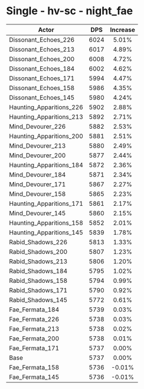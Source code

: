 # Single - hv-sc - night_fae
| Actor | DPS | Increase |
|---|:---:|:---:|
|Dissonant_Echoes_226|6024|5.01%|
|Dissonant_Echoes_213|6017|4.89%|
|Dissonant_Echoes_200|6008|4.72%|
|Dissonant_Echoes_184|6002|4.62%|
|Dissonant_Echoes_171|5994|4.47%|
|Dissonant_Echoes_158|5986|4.35%|
|Dissonant_Echoes_145|5980|4.24%|
|Haunting_Apparitions_226|5902|2.88%|
|Haunting_Apparitions_213|5892|2.71%|
|Mind_Devourer_226|5882|2.53%|
|Haunting_Apparitions_200|5881|2.51%|
|Mind_Devourer_213|5880|2.49%|
|Mind_Devourer_200|5877|2.44%|
|Haunting_Apparitions_184|5872|2.36%|
|Mind_Devourer_184|5871|2.34%|
|Mind_Devourer_171|5867|2.27%|
|Mind_Devourer_158|5865|2.23%|
|Haunting_Apparitions_171|5861|2.17%|
|Mind_Devourer_145|5860|2.15%|
|Haunting_Apparitions_158|5852|2.01%|
|Haunting_Apparitions_145|5839|1.78%|
|Rabid_Shadows_226|5813|1.33%|
|Rabid_Shadows_200|5807|1.23%|
|Rabid_Shadows_213|5806|1.20%|
|Rabid_Shadows_184|5795|1.02%|
|Rabid_Shadows_158|5794|0.99%|
|Rabid_Shadows_171|5790|0.92%|
|Rabid_Shadows_145|5772|0.61%|
|Fae_Fermata_184|5739|0.03%|
|Fae_Fermata_226|5738|0.03%|
|Fae_Fermata_213|5738|0.02%|
|Fae_Fermata_200|5738|0.01%|
|Fae_Fermata_171|5737|0.00%|
|Base|5737|0.00%|
|Fae_Fermata_158|5736|-0.01%|
|Fae_Fermata_145|5736|-0.01%|
